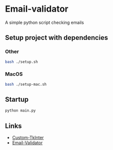 # Email-validator
A simple python script checking emails

## Setup project with dependencies

### Other
```bash
bash ./setup.sh
```

### MacOS
```bash
bash ./setup-mac.sh
```

## Startup

```bash
python main.py
```

## Links

* [Custom-TkInter](https://customtkinter.tomschimansky.com/documentation/)
* [Email-Validator](https://pypi.org/project/py3-validate-email/1.0.59/)
